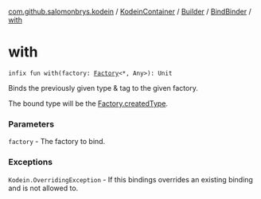 [com.github.salomonbrys.kodein](../../../index.md) / [KodeinContainer](../../index.md) / [Builder](../index.md) / [BindBinder](index.md) / [with](.)

# with

`infix fun with(factory: `[`Factory`](../../../-factory/index.md)`<*, Any>): Unit`

Binds the previously given type &amp; tag to the given factory.

The bound type will be the [Factory.createdType](../../../-factory/created-type.md).

### Parameters

`factory` - The factory to bind.

### Exceptions

`Kodein.OverridingException` - If this bindings overrides an existing binding and is not allowed to.